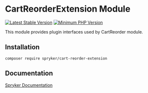 # CartReorderExtension Module
[![Latest Stable Version](https://poser.pugx.org/spryker/cart-reorder-extension/v/stable.svg)](https://packagist.org/packages/spryker/cart-reorder-extension)
[![Minimum PHP Version](https://img.shields.io/badge/php-%3E%3D%208.2-8892BF.svg)](https://php.net/)

This module provides plugin interfaces used by CartReorder module.

## Installation

```
composer require spryker/cart-reorder-extension
```

## Documentation

[Spryker Documentation](https://docs.spryker.com)
